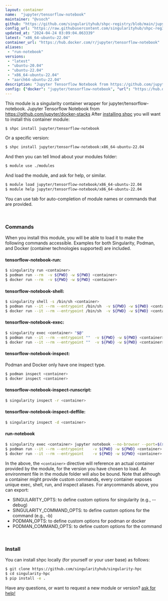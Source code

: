 ```yaml
---
layout: container
name:  "jupyter/tensorflow-notebook"
maintainer: "@vsoch"
github: "https://github.com/singularityhub/shpc-registry/blob/main/jupyter/tensorflow-notebook/container.yaml"
config_url: "https://raw.githubusercontent.com/singularityhub/shpc-registry/main/jupyter/tensorflow-notebook/container.yaml"
updated_at: "2024-04-24 03:09:04.063339"
latest: "x86_64-ubuntu-22.04"
container_url: "https://hub.docker.com/r/jupyter/tensorflow-notebook"
aliases:
 - "run-notebook"
versions:
 - "latest"
 - "ubuntu-20.04"
 - "ubuntu-22.04"
 - "x86_64-ubuntu-22.04"
 - "aarch64-ubuntu-22.04"
description: "Jupyter Tensorflow Notebook from https://github.com/jupyter/docker-stacks"
config: {"docker": "jupyter/tensorflow-notebook", "url": "https://hub.docker.com/r/jupyter/tensorflow-notebook", "maintainer": "@vsoch", "description": "Jupyter Tensorflow Notebook from https://github.com/jupyter/docker-stacks", "latest": {"x86_64-ubuntu-22.04": "sha256:e397f3cbded09b75a0a8194dc387aa69d31f1fd30e0a26fccaad2b9b8a7897b9"}, "tags": {"latest": "sha256:173f124f638efe870bb2b535e01a76a80a95217e66ed00751058c51c09d6d85d", "ubuntu-20.04": "sha256:1bbb4dd5fd643f693567c84173e86ec7ed0c2e11ac70f2326e057539698f91f2", "ubuntu-22.04": "sha256:173f124f638efe870bb2b535e01a76a80a95217e66ed00751058c51c09d6d85d", "x86_64-ubuntu-22.04": "sha256:e397f3cbded09b75a0a8194dc387aa69d31f1fd30e0a26fccaad2b9b8a7897b9", "aarch64-ubuntu-22.04": "sha256:36e71d9ff704150a732f0b7a4586e728c370056de8232c09c997c25e684140f7"}, "filter": ["ubuntu*"], "aliases": [{"name": "run-notebook", "command": "jupyter notebook --no-browser --port=$(shuf -i 2000-65000 -n 1) --ip 0.0.0.0"}]}
---
```


This module is a singularity container wrapper for jupyter/tensorflow-notebook.
Jupyter Tensorflow Notebook from https://github.com/jupyter/docker-stacks
After [installing shpc](#install) you will want to install this container module:


```bash
$ shpc install jupyter/tensorflow-notebook
```

Or a specific version:

```bash
$ shpc install jupyter/tensorflow-notebook:x86_64-ubuntu-22.04
```

And then you can tell lmod about your modules folder:

```bash
$ module use ./modules
```

And load the module, and ask for help, or similar.

```bash
$ module load jupyter/tensorflow-notebook/x86_64-ubuntu-22.04
$ module help jupyter/tensorflow-notebook/x86_64-ubuntu-22.04
```

You can use tab for auto-completion of module names or commands that are provided.

<br>

### Commands

When you install this module, you will be able to load it to make the following commands accessible.
Examples for both Singularity, Podman, and Docker (container technologies supported) are included.

#### tensorflow-notebook-run:

```bash
$ singularity run <container>
$ podman run --rm  -v ${PWD} -w ${PWD} <container>
$ docker run --rm  -v ${PWD} -w ${PWD} <container>
```

#### tensorflow-notebook-shell:

```bash
$ singularity shell -s /bin/sh <container>
$ podman run --it --rm --entrypoint /bin/sh  -v ${PWD} -w ${PWD} <container>
$ docker run --it --rm --entrypoint /bin/sh  -v ${PWD} -w ${PWD} <container>
```

#### tensorflow-notebook-exec:

```bash
$ singularity exec <container> "$@"
$ podman run --it --rm --entrypoint ""  -v ${PWD} -w ${PWD} <container> "$@"
$ docker run --it --rm --entrypoint ""  -v ${PWD} -w ${PWD} <container> "$@"
```

#### tensorflow-notebook-inspect:

Podman and Docker only have one inspect type.

```bash
$ podman inspect <container>
$ docker inspect <container>
```

#### tensorflow-notebook-inspect-runscript:

```bash
$ singularity inspect -r <container>
```

#### tensorflow-notebook-inspect-deffile:

```bash
$ singularity inspect -d <container>
```


#### run-notebook

```bash
$ singularity exec <container> jupyter notebook --no-browser --port=$(shuf -i 2000-65000 -n 1) --ip 0.0.0.0
$ podman run --it --rm --entrypoint    -v ${PWD} -w ${PWD} <container> -c " $@"
$ docker run --it --rm --entrypoint    -v ${PWD} -w ${PWD} <container> -c " $@"
```



In the above, the `<container>` directive will reference an actual container provided
by the module, for the version you have chosen to load. An environment file in the
module folder will also be bound. Note that although a container
might provide custom commands, every container exposes unique exec, shell, run, and
inspect aliases. For anycommands above, you can export:

 - SINGULARITY_OPTS: to define custom options for singularity (e.g., --debug)
 - SINGULARITY_COMMAND_OPTS: to define custom options for the command (e.g., -b)
 - PODMAN_OPTS: to define custom options for podman or docker
 - PODMAN_COMMAND_OPTS: to define custom options for the command

<br>

### Install

You can install shpc locally (for yourself or your user base) as follows:

```bash
$ git clone https://github.com/singularityhub/singularity-hpc
$ cd singularity-hpc
$ pip install -e .
```

Have any questions, or want to request a new module or version? [ask for help!](https://github.com/singularityhub/singularity-hpc/issues)
